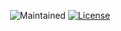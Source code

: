 <p align="center">
  <img src="https://img.shields.io/maintenance/yes/2021?style=for-the-badge" alt="Maintained">
  <a href="https://github.com/BurakBugraAkar/burak/blob/dev/LICENSE"><img src="https://img.shields.io/npm/l/routve.svg?sanitize=true&style=for-the-badge" alt="License"></a>
</p>
